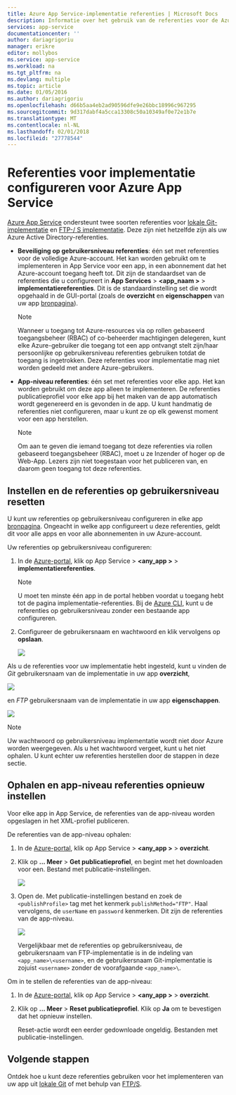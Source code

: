 ```yaml
---
title: Azure App Service-implementatie referenties | Microsoft Docs
description: Informatie over het gebruik van de referenties voor de Azure App Service-implementatie.
services: app-service
documentationcenter: ''
author: dariagrigoriu
manager: erikre
editor: mollybos
ms.service: app-service
ms.workload: na
ms.tgt_pltfrm: na
ms.devlang: multiple
ms.topic: article
ms.date: 01/05/2016
ms.author: dariagrigoriu
ms.openlocfilehash: d66b5aa4eb2ad90596dfe9e26bbc18996c967295
ms.sourcegitcommit: 9d317dabf4a5cca13308c50a10349af0e72e1b7e
ms.translationtype: MT
ms.contentlocale: nl-NL
ms.lasthandoff: 02/01/2018
ms.locfileid: "27778544"
---
```

# <a name="configure-deployment-credentials-for-azure-app-service"></a>Referenties voor implementatie configureren voor Azure App Service
[Azure App Service](http://go.microsoft.com/fwlink/?LinkId=529714) ondersteunt twee soorten referenties voor [lokale Git-implementatie](app-service-deploy-local-git.md) en [FTP-/ S implementatie](app-service-deploy-ftp.md). Deze zijn niet hetzelfde zijn als uw Azure Active Directory-referenties.

* **Beveiliging op gebruikersniveau referenties**: één set met referenties voor de volledige Azure-account. Het kan worden gebruikt om te implementeren in App Service voor een app, in een abonnement dat het Azure-account toegang heeft tot. Dit zijn de standaardset van de referenties die u configureert in **App Services** > **&lt;app_naam >** > **implementatiereferenties**. Dit is de standaardinstelling set die wordt opgehaald in de GUI-portal (zoals de **overzicht** en **eigenschappen** van uw app [bronpagina](../azure-resource-manager/resource-group-portal.md#manage-resources)).

    > [!NOTE]
    > Wanneer u toegang tot Azure-resources via op rollen gebaseerd toegangsbeheer (RBAC) of co-beheerder machtigingen delegeren, kunt elke Azure-gebruiker die toegang tot een app ontvangt stelt zijn/haar persoonlijke op gebruikersniveau referenties gebruiken totdat de toegang is ingetrokken. Deze referenties voor implementatie mag niet worden gedeeld met andere Azure-gebruikers.
    >
    >

* **App-niveau referenties**: één set met referenties voor elke app. Het kan worden gebruikt om deze app alleen te implementeren. De referenties publicatieprofiel voor elke app bij het maken van de app automatisch wordt gegenereerd en is gevonden in de app. U kunt handmatig de referenties niet configureren, maar u kunt ze op elk gewenst moment voor een app herstellen.

    > [!NOTE]
    > Om aan te geven die iemand toegang tot deze referenties via rollen gebaseerd toegangsbeheer (RBAC), moet u ze Inzender of hoger op de Web-App. Lezers zijn niet toegestaan voor het publiceren van, en daarom geen toegang tot deze referenties.
    >
    >

## <a name="userscope"></a>Instellen en de referenties op gebruikersniveau resetten

U kunt uw referenties op gebruikersniveau configureren in elke app [bronpagina](../azure-resource-manager/resource-group-portal.md#manage-resources). Ongeacht in welke app configureert u deze referenties, geldt dit voor alle apps en voor alle abonnementen in uw Azure-account. 

Uw referenties op gebruikersniveau configureren:

1. In de [Azure-portal](https://portal.azure.com), klik op App Service >  **&lt;any_app >** > **implementatiereferenties**.

    > [!NOTE]
    > U moet ten minste één app in de portal hebben voordat u toegang hebt tot de pagina implementatie-referenties. Bij de [Azure CLI](/cli/azure/webapp/deployment/user?view=azure-cli-latest#az_webapp_deployment_user_set), kunt u de referenties op gebruikersniveau zonder een bestaande app configureren.

2. Configureer de gebruikersnaam en wachtwoord en klik vervolgens op **opslaan**.

    ![](./media/app-service-deployment-credentials/deployment_credentials_configure.png)

Als u de referenties voor uw implementatie hebt ingesteld, kunt u vinden de *Git* gebruikersnaam van de implementatie in uw app **overzicht**,

![](./media/app-service-deployment-credentials/deployment_credentials_overview.png)

en *FTP* gebruikersnaam van de implementatie in uw app **eigenschappen**.

![](./media/app-service-deployment-credentials/deployment_credentials_properties.png)

> [!NOTE]
> Uw wachtwoord op gebruikersniveau implementatie wordt niet door Azure worden weergegeven. Als u het wachtwoord vergeet, kunt u het niet ophalen. U kunt echter uw referenties herstellen door de stappen in deze sectie.
>
>  

## <a name="appscope"></a>Ophalen en app-niveau referenties opnieuw instellen
Voor elke app in App Service, de referenties van de app-niveau worden opgeslagen in het XML-profiel publiceren.

De referenties van de app-niveau ophalen:

1. In de [Azure-portal](https://portal.azure.com), klik op App Service >  **&lt;any_app >** > **overzicht**.

2. Klik op **... Meer** > **Get publicatieprofiel**, en begint met het downloaden voor een. Bestand met publicatie-instellingen.

    ![](./media/app-service-deployment-credentials/publish_profile_get.png)

3. Open de. Met publicatie-instellingen bestand en zoek de `<publishProfile>` tag met het kenmerk `publishMethod="FTP"`. Haal vervolgens, de `userName` en `password` kenmerken.
Dit zijn de referenties van de app-niveau.

    ![](./media/app-service-deployment-credentials/publish_profile_editor.png)

    Vergelijkbaar met de referenties op gebruikersniveau, de gebruikersnaam van FTP-implementatie is in de indeling van `<app_name>\<username>`, en de gebruikersnaam Git-implementatie is zojuist `<username>` zonder de voorafgaande `<app_name>\`.

Om in te stellen de referenties van de app-niveau:

1. In de [Azure-portal](https://portal.azure.com), klik op App Service >  **&lt;any_app >** > **overzicht**.

2. Klik op **... Meer** > **Reset publicatieprofiel**. Klik op **Ja** om te bevestigen dat het opnieuw instellen.

    Reset-actie wordt een eerder gedownloade ongeldig. Bestanden met publicatie-instellingen.

## <a name="next-steps"></a>Volgende stappen

Ontdek hoe u kunt deze referenties gebruiken voor het implementeren van uw app uit [lokale Git](app-service-deploy-local-git.md) of met behulp van [FTP/S](app-service-deploy-ftp.md).
